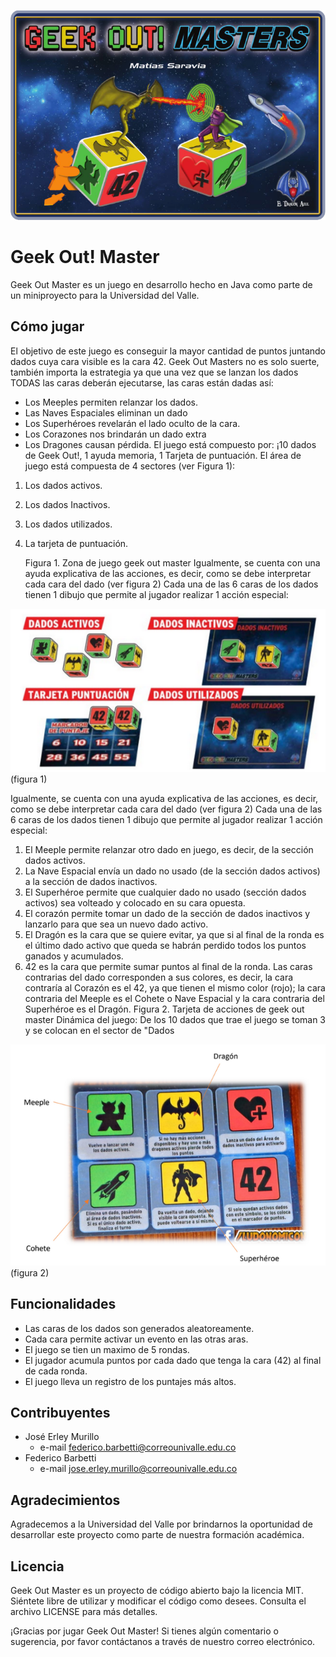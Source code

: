 ![fondo1.png](src%2Frecursos%2Ffondo1.png)
# Geek Out! Master

Geek Out Master es un juego en desarrollo hecho en Java como parte de un miniproyecto para la Universidad del Valle.

## Cómo jugar

El objetivo de este juego es conseguir la mayor cantidad de puntos juntando dados cuya
cara visible es la cara 42. Geek Out Masters no es solo suerte, también importa la estrategia
ya que una vez que se lanzan los dados TODAS las caras deberán ejecutarse, las caras
están dadas así:
- Los Meeples permiten relanzar los dados.
- Las Naves Espaciales eliminan un dado
- Los Superhéroes revelarán el lado oculto de la cara.
- Los Corazones nos brindarán un dado extra
- Los Dragones causan pérdida.
  El juego está compuesto por: ¡10 dados de Geek Out!, 1 ayuda memoria, 1 Tarjeta de
  puntuación.
  El área de juego está compuesta de 4 sectores (ver Figura 1):
1. Los dados activos.
2. Los dados Inactivos.
3. Los dados utilizados.
4. La tarjeta de puntuación.


   Figura 1. Zona de juego geek out master
   Igualmente, se cuenta con una ayuda explicativa de las acciones, es decir, como se debe
   interpretar cada cara del dado (ver figura 2)
   Cada una de las 6 caras de los dados tienen 1 dibujo que permite al jugador realizar 1
   acción especial:

![img.png](src/recursos/otros/img.png)
(figura 1)

Igualmente, se cuenta con una ayuda explicativa de las acciones, es decir, como se debe
interpretar cada cara del dado (ver figura 2)
Cada una de las 6 caras de los dados tienen 1 dibujo que permite al jugador realizar 1
acción especial:
1. El Meeple permite relanzar otro dado en juego, es decir, de la sección dados activos.
2. La Nave Espacial envía un dado no usado (de la sección dados activos) a la sección
   de dados inactivos.
3. El Superhéroe permite que cualquier dado no usado (sección dados activos) sea
   volteado y colocado en su cara opuesta.
4. El corazón permite tomar un dado de la sección de dados inactivos y lanzarlo para
   que sea un nuevo dado activo.
5. El Dragón es la cara que se quiere evitar, ya que si al final de la ronda es el último
   dado activo que queda se habrán perdido todos los puntos ganados y acumulados.
6. 42 es la cara que permite sumar puntos al final de la ronda.
   Las caras contrarias del dado corresponden a sus colores, es decir, la cara contraría al
   Corazón es el 42, ya que tienen el mismo color (rojo); la cara contraria del Meeple es el
   Cohete o Nave Espacial y la cara contraria del Superhéroe es el Dragón.
   Figura 2. Tarjeta de acciones de geek out master
   Dinámica del juego:
   De los 10 dados que trae el juego se toman 3 y se colocan en el sector de "Dados

![img.png](src/recursos/otros/img2.png)(figura 2)

## Funcionalidades

- Las caras de los dados son generados aleatoreamente.
- Cada cara permite activar un evento en las otras aras.
- El juego se tien un maximo de 5  rondas.
- El jugador acumula puntos por cada dado que tenga la cara (42) al final de cada ronda.
- El juego lleva un registro de los puntajes más altos.

## Contribuyentes

- José Erley Murillo
  *   e-mail federico.barbetti@correounivalle.edu.co
- Federico Barbetti
  *   e-mail jose.erley.murillo@correounivalle.edu.co


## Agradecimientos

Agradecemos a la Universidad del Valle por brindarnos la oportunidad de desarrollar este proyecto como parte de nuestra formación académica.

## Licencia

Geek Out Master es un proyecto de código abierto bajo la licencia MIT. Siéntete libre de utilizar y modificar el código como desees. Consulta el archivo LICENSE para más detalles.

¡Gracias por jugar Geek Out Master! Si tienes algún comentario o sugerencia, por favor contáctanos a través de nuestro correo electrónico.

